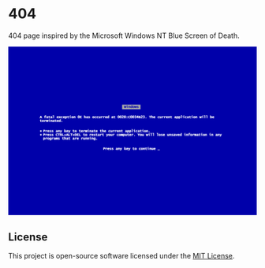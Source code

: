 # 404

404 page inspired by the Microsoft Windows NT Blue Screen of Death.

![](.gitea/screenshot.png)

## License

This project is open-source software licensed under the [MIT License](LICENSE.md).